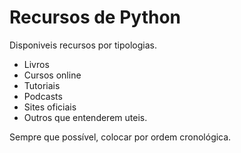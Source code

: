 # Recursos de Python

Disponiveis recursos por tipologias.

- Livros
- Cursos online
- Tutoriais
- Podcasts
- Sites oficiais
- Outros que entenderem uteis.

Sempre que possível, colocar por ordem cronológica.
